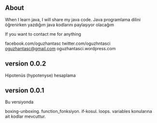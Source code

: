 About
------------------------------

When I learn java, I will share my java code.
Java programlama dilini öğrenirken yazdığım java kodlarını paylaşıyor olacağım


If you want to contact me for anything

facebook.com/oguzhantasc
twitter.com/oguzhntasci
oguzhantasc@gmail.com
oguzhantasci.wordpress.com

version 0.0.2
-------------------
Hipotenüs (hypotenyse) hesaplama



version 0.0.1
-------------------
Bu versiyonda 

boxing-unboxing.
function_fonksiyon.
if-kosul.
loops.
variables  konularına ait kodlar mevcuttur.




